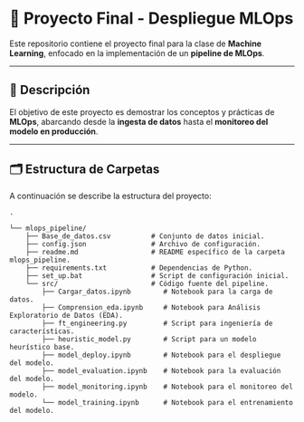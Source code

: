 # 🧠 Proyecto Final - Despliegue MLOps

Este repositorio contiene el proyecto final para la clase de **Machine Learning**, enfocado en la implementación de un **pipeline de MLOps**.

---

## 📘 Descripción

El objetivo de este proyecto es demostrar los conceptos y prácticas de **MLOps**, abarcando desde la **ingesta de datos** hasta el **monitoreo del modelo en producción**.

---

## 🗂️ Estructura de Carpetas

A continuación se describe la estructura del proyecto:

```text
.

└── mlops_pipeline/
    ├── Base_de_datos.csv          # Conjunto de datos inicial.
    ├── config.json                # Archivo de configuración.
    ├── readme.md                  # README específico de la carpeta mlops_pipeline.
    ├── requirements.txt           # Dependencias de Python.
    ├── set_up.bat                 # Script de configuración inicial.
    └── src/                       # Código fuente del pipeline.
        ├── Cargar_datos.ipynb        # Notebook para la carga de datos.
        ├── Comprension_eda.ipynb     # Notebook para Análisis Exploratorio de Datos (EDA).
        ├── ft_engineering.py         # Script para ingeniería de características.
        ├── heuristic_model.py        # Script para un modelo heurístico base.
        ├── model_deploy.ipynb        # Notebook para el despliegue del modelo.
        ├── model_evaluation.ipynb    # Notebook para la evaluación del modelo.
        ├── model_monitoring.ipynb    # Notebook para el monitoreo del modelo.
        └── model_training.ipynb      # Notebook para el entrenamiento del modelo.
